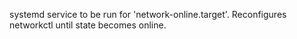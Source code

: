 systemd service to be run for 'network-online.target'.
Reconfigures networkctl until state becomes online.
